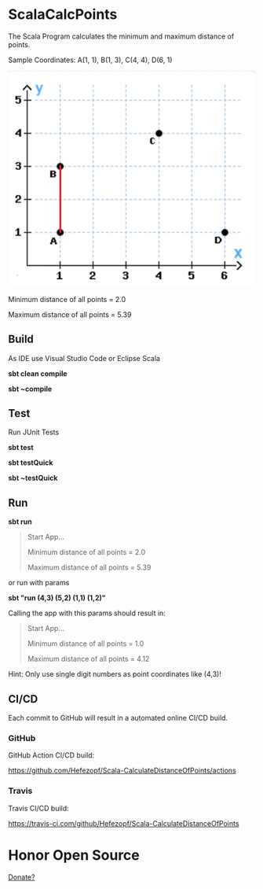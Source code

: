 # ScalaCalcPoints

The Scala Program calculates the minimum and maximum distance of points.

Sample Coordinates: A(1, 1), B(1, 3), C(4, 4), D(6, 1) 

![Coordinates](src/main/resources/Coordinates.png "Coordinates")

Minimum distance of all points = 2.0

Maximum distance of all points = 5.39


## Build

As IDE use Visual Studio Code or Eclipse Scala

**sbt clean compile**

**sbt ~compile**


## Test

Run JUnit Tests

**sbt test**

**sbt testQuick**

**sbt ~testQuick**


## Run

**sbt run**

>Start App...
>
>Minimum distance of all points = 2.0
>
>Maximum distance of all points = 5.39

or run with params

**sbt "run (4,3) (5,2) (1,1) (1,2)"**

Calling the app with this params should result in:
 
>Start App...
>
>Minimum distance of all points = 1.0
>
>Maximum distance of all points = 4.12

Hint: Only use single digit numbers as point coordinates like (4,3)!


## CI/CD

Each commit to GitHub will result in a automated online CI/CD build.


### GitHub

GitHub Action CI/CD build:

https://github.com/Hefezopf/Scala-CalculateDistanceOfPoints/actions


### Travis

Travis CI/CD build:

https://travis-ci.com/github/Hefezopf/Scala-CalculateDistanceOfPoints


# Honor Open Source

[Donate?](https://www.paypal.com/donate/?hosted_button_id=G2CERK22Q4QP8 "Donate?")
